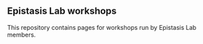 ## Epistasis Lab workshops

This repository contains pages for workshops run by Epistasis Lab members.

